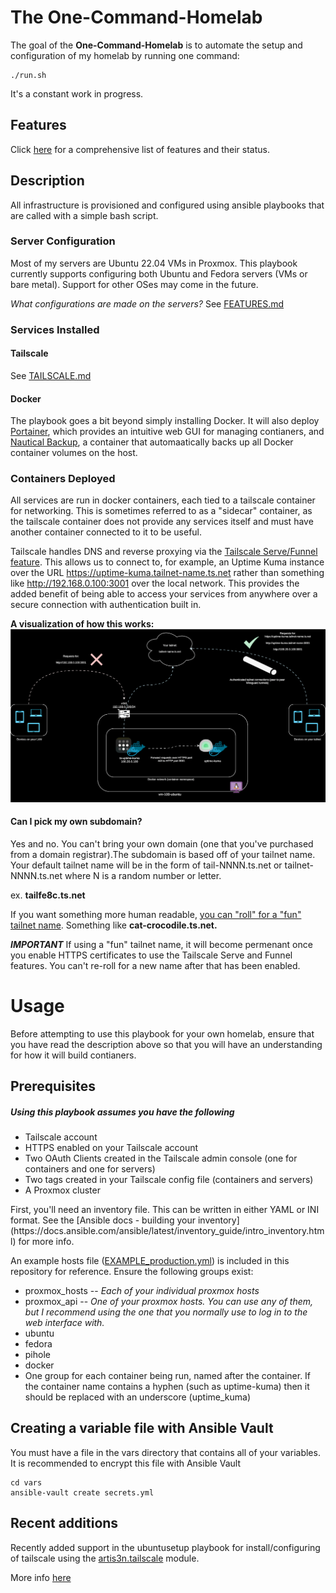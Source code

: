 # The One-Command-Homelab
The goal of the **One-Command-Homelab** is to automate the setup and configuration of my homelab by running one command:

```
./run.sh
```
It's a constant work in progress.

## Features
Click [here](./FEATURES.md) for a comprehensive list of features and their status.

## Description
All infrastructure is provisioned and configured using ansible playbooks that are called with a simple bash script. 

### Server Configuration
Most of my servers are Ubuntu 22.04 VMs in Proxmox. This playbook currently supports configuring both Ubuntu and Fedora servers (VMs or bare metal). Support for other OSes may come in the future.

*What configurations are made on the servers?*
See [FEATURES.md](FEATURES.md)

### Services Installed
#### Tailscale
See [TAILSCALE.md](TAILSCALE.md)

#### Docker
The playbook goes a bit beyond simply installing Docker. It will also deploy [Portainer](https://www.portainer.io/), which provides an intuitive web GUI for managing contianers, and [Nautical Backup](https://minituff.github.io/nautical-backup/), a container that automaatically backs up all Docker container volumes on the host. 

### Containers Deployed
All services are run in docker containers, each tied to a tailscale container for networking. This is sometimes referred to as a "sidecar" container, as the tailscale container does not provide any services itself and must have another container connected to it to be useful. 

Tailscale handles DNS and reverse proxying via the [Tailscale Serve/Funnel feature](https://tailscale.com/kb/1312/serve). This allows us to connect to, for example, an Uptime Kuma instance over the URL https://uptime-kuma.tailnet-name.ts.net rather than something like http://192.168.0.100:3001 over the local network. This provides the added benefit of being able to access your services from anywhere over a secure connection with authentication built in.

**A visualization of how this works:**
![ts-container](ts-container.svg)

#### Can I pick my own subdomain?
Yes and no. You can't bring your own domain (one that you've purchased from a domain registrar).The subdomain is based off of your tailnet name. Your default tailnet name will be in the form of tail-NNNN.ts.net or tailnet-NNNN.ts.net where N is a random number or letter. 

ex. **tailfe8c.ts.net**

If you want something more human readable, [you can "roll" for a "fun" tailnet name](https://tailscale.com/kb/1217/tailnet-name#creating-a-fun-tailnet-name). Something like **cat-crocodile.ts.net.**

***IMPORTANT***
If using a "fun" tailnet name, it will become permenant once you enable HTTPS certificates to use the Tailscale Serve and Funnel features. You can't re-roll for a new name after that has been enabled.

# Usage
Before attempting to use this playbook for your own homelab, ensure that you have read the description above so that you will have an understanding for how it will build contianers. 
## Prerequisites

##### Using this playbook assumes you have the following
<ul>
<li>Tailscale account</li>
<li>HTTPS enabled on your Tailscale account</li>
<li>Two OAuth Clients created in the Tailscale admin console (one for containers and one for servers)</li>
<li>Two tags created in your Tailscale config file (containers and servers)</li>
<li>A Proxmox cluster</li>
</ul>
First, you'll need an inventory file. This can be written in either YAML or INI format. See the [Ansible docs - building your inventory](https://docs.ansible.com/ansible/latest/inventory_guide/intro_inventory.html) for more info.

An example hosts file ([EXAMPLE_production.yml](./EXAMPLE_production.yml)) is included in this repository for reference. Ensure the following groups exist:

<ul>
	<li> proxmox_hosts -- <em>Each of your individual proxmox hosts</em>
	<li> proxmox_api -- <em> One of your proxmox hosts. You can use any of them, but I recommend using the one that you normally use to log in to the web interface with. </em>
	<li> ubuntu
	<li> fedora
	<li> pihole
	<li> docker
	<li> One group for each container being run, named after the container. If the container name contains a hyphen (such as uptime-kuma) then it should be replaced with an underscore (uptime_kuma)
</ul>

## Creating a variable file with Ansible Vault
You must have a file in the vars directory that contains all of your variables. It is recommended to encrypt this file with Ansible Vault
```
cd vars
ansible-vault create secrets.yml
```
## Recent additions

Recently added support in the ubuntusetup playbook for install/configuring of tailscale using the [artis3n.tailscale](https://galaxy.ansible.com/ui/standalone/roles/artis3n/tailscale/) module. <br>

More info [here](./TAILSCALE.md)